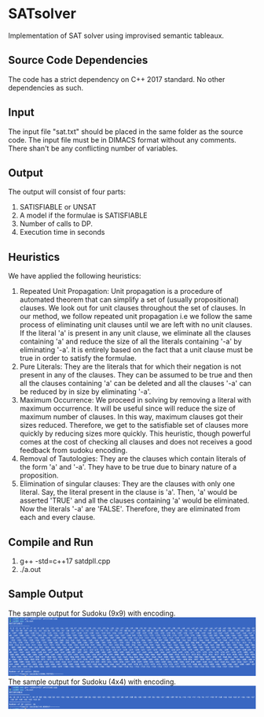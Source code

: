 # SATsolver
Implementation of SAT solver using improvised semantic tableaux.

Source Code Dependencies
------------------------
The code has a strict dependency on C++ 2017 standard. No other dependencies as such.

Input
------
The input file "sat.txt" should be placed in the same folder as the source code. The input file must be in DIMACS format without any comments. There shan't be any conflicting number of variables.

Output
-------
The output will consist of four parts:
1. SATISFIABLE or UNSAT
2. A model if the formulae is SATISFIABLE
3. Number of calls to DP.
4. Execution time in seconds

Heuristics
-------
We have applied the following heuristics:
1. Repeated Unit Propagation: Unit propagation is a procedure of automated theorem that can simplify a set of (usually propositional) clauses. We look out for unit clauses throughout the set of clauses. In our method, we follow repeated unit propagation i.e we follow the same process of eliminating unit clauses until we are left with no unit clauses. If the literal 'a' is present in any unit clause, we eliminate all the clauses containing 'a' and reduce the size of all the literals containing '-a' by eliminating '-a'. It is entirely based on the fact that a unit clause must be true in order to satisfy the formulae.
2. Pure Literals: They are the literals that for which their negation is not present in any of the clauses. They can be assumed to be true and then all the clauses containing 'a' can be deleted and all the clauses '-a' can be reduced by in size by eliminating '-a'.
3. Maximum Occurrence: We proceed in solving by removing a literal with maximum occurrence. It will be useful since will reduce the size of maximum number of clauses. In this way, maximum clauses got their sizes reduced. Therefore, we get to the satisfiable set of clauses more quickly by reducing sizes more quickly. This heuristic, though powerful comes at the cost of checking all clauses and does not receives a good feedback from sudoku encoding.
4. Removal of Tautologies: They are the clauses which contain literals of the form 'a' and '-a'. They have to be true due to binary nature of a proposition.
5. Elimination of singular clauses: They are the clauses with only one literal. Say, the literal present in the clause is 'a'. Then, 'a' would be asserted 'TRUE' and all the clauses containing 'a' would be eliminated. Now the literals '-a' are 'FALSE'. Therefore, they are eliminated from each and every clause.



Compile and Run
---------------

1. g++ -std=c++17 satdpll.cpp
2. ./a.out

Sample Output
---------------------
The sample output for Sudoku (9x9) with encoding.
![Alt text](img1.png?raw=true "Output for 9x9 sudoku encoding")
The sample output for Sudoku (4x4) with encoding.
![Alt text](img2.png?raw=true "Output for 4x4 sudoku encoding")


